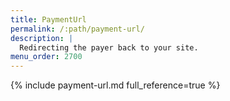 ```yaml
---
title: PaymentUrl
permalink: /:path/payment-url/
description: |
  Redirecting the payer back to your site.
menu_order: 2700
---
```


{% include payment-url.md full_reference=true %}

